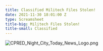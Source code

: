 ```yaml
---
title: Classified Militech Files Stolen!
date: 2021-11-30 18:01:00 Z
type: Screamsheet
title-big: Militech Files Stolen!
title-small: Classified
---
```


![CPRED_Night_City_Today_News_Logo.png](/uploads/CPRED_Night_City_Today_News_Logo.png)